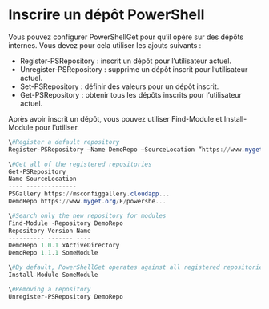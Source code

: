 # Inscrire un dépôt PowerShell
Vous pouvez configurer PowerShellGet pour qu’il opère sur des dépôts internes. Vous devez pour cela utiliser les ajouts suivants :
- Register-PSRepository : inscrit un dépôt pour l’utilisateur actuel.
- Unregister-PSRepository : supprime un dépôt inscrit pour l’utilisateur actuel.
- Set-PSRepository : définir des valeurs pour un dépôt inscrit.
- Get-PSRepository : obtenir tous les dépôts inscrits pour l’utilisateur actuel.

Après avoir inscrit un dépôt, vous pouvez utiliser Find-Module et Install-Module pour l’utiliser.

```powershell
\#Register a default repository
Register-PSRepository –Name DemoRepo –SourceLocation “https://www.myget.org/F/powershellgetdemo/api/v2” –PublishLocation “<https://www.myget.org/F/powershellgetdemo/api/v2>/package” –InstallationPolicy –Trusted

\#Get all of the registered repositories
Get-PSRepository
Name SourceLocation
---- --------------
PSGallery https://msconfiggallery.cloudapp...
DemoRepo https://www.myget.org/F/powershe...

\#Search only the new repository for modules
Find-Module -Repository DemoRepo
Repository Version Name
---------- ------- ----
DemoRepo 1.0.1 xActiveDirectory
DemoRepo 1.1.1 SomeModule

\#By default, PowerShellGet operates against all registered repositories when none is specified. In this example, the “SomeModule” module is installed from the DemoRepo.
Install-Module SomeModule

\#Removing a repository
Unregister-PSRepository DemoRepo
```

<!--HONumber=Aug16_HO3-->


